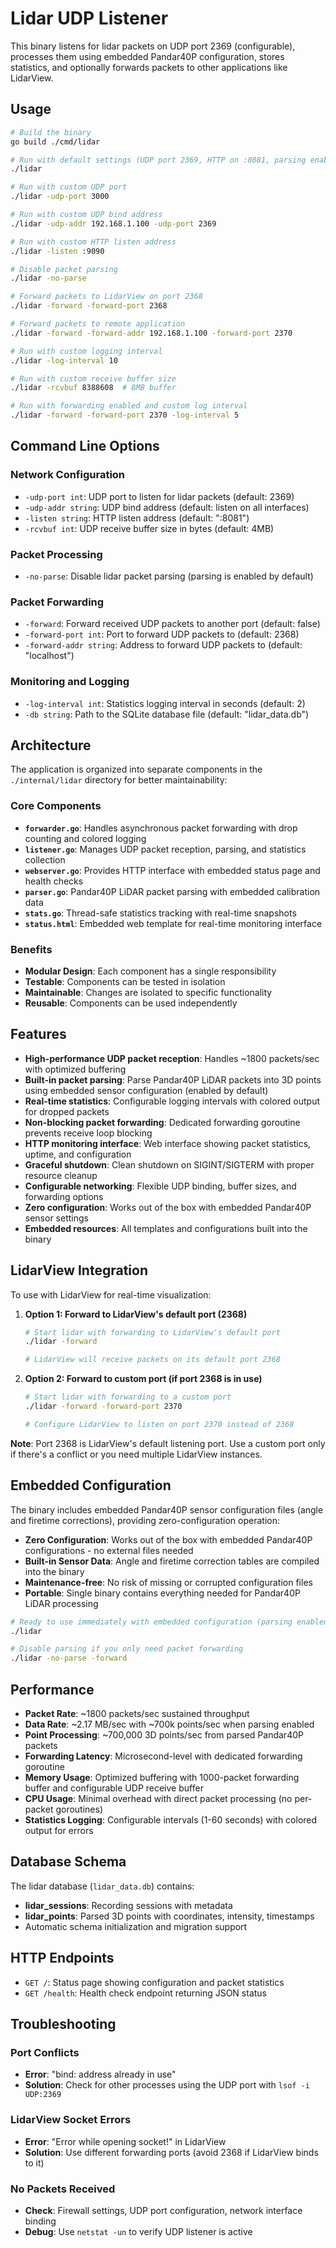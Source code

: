 # Lidar UDP Listener

This binary listens for lidar packets on UDP port 2369 (configurable), processes them using embedded Pandar40P configuration, stores statistics, and optionally forwards packets to other applications like LidarView.

## Usage

```bash
# Build the binary
go build ./cmd/lidar

# Run with default settings (UDP port 2369, HTTP on :8081, parsing enabled)
./lidar

# Run with custom UDP port
./lidar -udp-port 3000

# Run with custom UDP bind address
./lidar -udp-addr 192.168.1.100 -udp-port 2369

# Run with custom HTTP listen address
./lidar -listen :9090

# Disable packet parsing
./lidar -no-parse

# Forward packets to LidarView on port 2368
./lidar -forward -forward-port 2368

# Forward packets to remote application
./lidar -forward -forward-addr 192.168.1.100 -forward-port 2370

# Run with custom logging interval
./lidar -log-interval 10

# Run with custom receive buffer size
./lidar -rcvbuf 8388608  # 8MB buffer

# Run with forwarding enabled and custom log interval
./lidar -forward -forward-port 2370 -log-interval 5
```

## Command Line Options

### Network Configuration
- `-udp-port int`: UDP port to listen for lidar packets (default: 2369)
- `-udp-addr string`: UDP bind address (default: listen on all interfaces)
- `-listen string`: HTTP listen address (default: ":8081")
- `-rcvbuf int`: UDP receive buffer size in bytes (default: 4MB)

### Packet Processing
- `-no-parse`: Disable lidar packet parsing (parsing is enabled by default)

### Packet Forwarding
- `-forward`: Forward received UDP packets to another port (default: false)
- `-forward-port int`: Port to forward UDP packets to (default: 2368)
- `-forward-addr string`: Address to forward UDP packets to (default: "localhost")

### Monitoring and Logging
- `-log-interval int`: Statistics logging interval in seconds (default: 2)
- `-db string`: Path to the SQLite database file (default: "lidar_data.db")

## Architecture

The application is organized into separate components in the `./internal/lidar` directory for better maintainability:

### Core Components

- **`forwarder.go`**: Handles asynchronous packet forwarding with drop counting and colored logging
- **`listener.go`**: Manages UDP packet reception, parsing, and statistics collection
- **`webserver.go`**: Provides HTTP interface with embedded status page and health checks
- **`parser.go`**: Pandar40P LiDAR packet parsing with embedded calibration data
- **`stats.go`**: Thread-safe statistics tracking with real-time snapshots
- **`status.html`**: Embedded web template for real-time monitoring interface

### Benefits

- **Modular Design**: Each component has a single responsibility
- **Testable**: Components can be tested in isolation
- **Maintainable**: Changes are isolated to specific functionality
- **Reusable**: Components can be used independently

## Features

- **High-performance UDP packet reception**: Handles ~1800 packets/sec with optimized buffering
- **Built-in packet parsing**: Parse Pandar40P LiDAR packets into 3D points using embedded sensor configuration (enabled by default)
- **Real-time statistics**: Configurable logging intervals with colored output for dropped packets
- **Non-blocking packet forwarding**: Dedicated forwarding goroutine prevents receive loop blocking
- **HTTP monitoring interface**: Web interface showing packet statistics, uptime, and configuration
- **Graceful shutdown**: Clean shutdown on SIGINT/SIGTERM with proper resource cleanup
- **Configurable networking**: Flexible UDP binding, buffer sizes, and forwarding options
- **Zero configuration**: Works out of the box with embedded Pandar40P sensor settings
- **Embedded resources**: All templates and configurations built into the binary

## LidarView Integration

To use with LidarView for real-time visualization:

1. **Option 1: Forward to LidarView's default port (2368)**
   ```bash
   # Start lidar with forwarding to LidarView's default port
   ./lidar -forward

   # LidarView will receive packets on its default port 2368
   ```

2. **Option 2: Forward to custom port (if port 2368 is in use)**
   ```bash
   # Start lidar with forwarding to a custom port
   ./lidar -forward -forward-port 2370

   # Configure LidarView to listen on port 2370 instead of 2368
   ```

**Note**: Port 2368 is LidarView's default listening port. Use a custom port only if there's a conflict or you need multiple LidarView instances.

## Embedded Configuration

The binary includes embedded Pandar40P sensor configuration files (angle and firetime corrections), providing zero-configuration operation:

- **Zero Configuration**: Works out of the box with embedded Pandar40P configurations - no external files needed
- **Built-in Sensor Data**: Angle and firetime correction tables are compiled into the binary
- **Maintenance-free**: No risk of missing or corrupted configuration files
- **Portable**: Single binary contains everything needed for Pandar40P LiDAR processing

```bash
# Ready to use immediately with embedded configuration (parsing enabled by default)
./lidar

# Disable parsing if you only need packet forwarding
./lidar -no-parse -forward
```

## Performance

- **Packet Rate**: ~1800 packets/sec sustained throughput
- **Data Rate**: ~2.17 MB/sec with ~700k points/sec when parsing enabled
- **Point Processing**: ~700,000 3D points/sec from parsed Pandar40P packets
- **Forwarding Latency**: Microsecond-level with dedicated forwarding goroutine
- **Memory Usage**: Optimized buffering with 1000-packet forwarding buffer and configurable UDP receive buffer
- **CPU Usage**: Minimal overhead with direct packet processing (no per-packet goroutines)
- **Statistics Logging**: Configurable intervals (1-60 seconds) with colored output for errors

## Database Schema

The lidar database (`lidar_data.db`) contains:

- **lidar_sessions**: Recording sessions with metadata
- **lidar_points**: Parsed 3D points with coordinates, intensity, timestamps
- Automatic schema initialization and migration support

## HTTP Endpoints

- `GET /`: Status page showing configuration and packet statistics
- `GET /health`: Health check endpoint returning JSON status

## Troubleshooting

### Port Conflicts
- **Error**: "bind: address already in use"
- **Solution**: Check for other processes using the UDP port with `lsof -i UDP:2369`

### LidarView Socket Errors
- **Error**: "Error while opening socket!" in LidarView
- **Solution**: Use different forwarding ports (avoid 2368 if LidarView binds to it)

### No Packets Received
- **Check**: Firewall settings, UDP port configuration, network interface binding
- **Debug**: Use `netstat -un` to verify UDP listener is active
